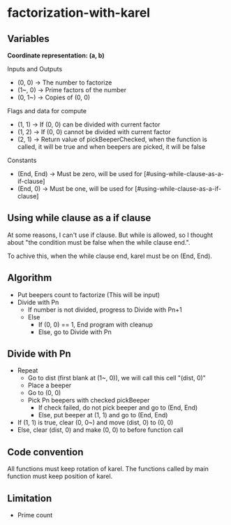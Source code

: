 # factorization-with-karel

## Variables

**Coordinate representation: (a, b)**

Inputs and Outputs
- (0, 0) -> The number to factorize
- (1~, 0) -> Prime factors of the number
- (0, 1~) -> Copies of (0, 0)

Flags and data for compute
- (1, 1) -> If (0, 0) can be divided with current factor
- (1, 2) -> If (0, 0) cannot be divided with current factor
- (2, 1) -> Return value of pickBeeperChecked, when the function is called, it will be true and when beepers are picked, it will be false

Constants
- (End, End) -> Must be zero, will be used for [#using-while-clause-as-a-if-clause]
- (End, 0) -> Must be one, will be used for [#using-while-clause-as-a-if-clause]

## Using while clause as a if clause

At some reasons, I can't use if clause. But while is allowed, so I thought about "the condition must be false when the while clause end.".

To achive this, when the while clause end, karel must be on (End, End).

## Algorithm

- Put beepers count to factorize (This will be input)
- Divide with Pn
    - If number is not divided, progress to Divide with Pn+1
    - Else
        - If (0, 0) == 1, End program with cleanup
        - Else, go to Divide with Pn

## Divide with Pn

- Repeat
    - Go to dist (first blank at (1~, 0)), we will call this cell "(dist, 0)"
    - Place a beeper
    - Go to (0, 0)
    - Pick Pn beepers with checked pickBeeper
        - If check failed, do not pick beeper and go to (End, End)
        - Else, put beeper at (1, 1) and go to (End, End)
- If (1, 1) is true, clear (0, 0~) and move (dist, 0) to (0, 0)
- Else, clear (dist, 0) and make (0, 0) to before function call

## Code convention

All functions must keep rotation of karel.
The functions called by main function must keep position of karel.

## Limitation

- Prime count